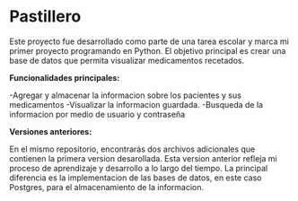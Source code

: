 # Pastillero
Este proyecto fue desarrollado como parte de una tarea escolar y marca mi primer proyecto programando en Python. El objetivo principal es crear una base de datos que permita visualizar medicamentos recetados.

**Funcionalidades principales:**

-Agregar y almacenar la informacion sobre los pacientes y sus medicamentos
-Visualizar la informacion guardada.
-Busqueda de la informacion por medio de usuario y contraseña

**Versiones anteriores:**

En el mismo repositorio, encontrarás dos archivos adicionales que contienen la primera version desarollada. Esta version anterior refleja mi proceso de aprendizaje y desarrollo a lo largo del tiempo. La principal diferencia es la implementacion de las bases de datos, en este caso Postgres, para el almacenamiento de la informacion.

